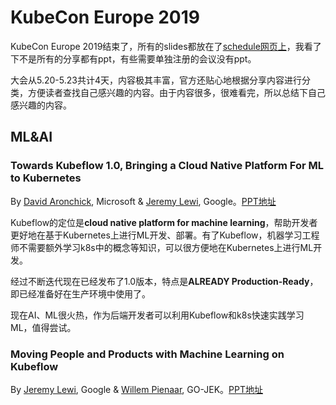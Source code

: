 # KubeCon Europe 2019
KubeCon Europe 2019结束了，所有的slides都放在了[schedule网页上](https://events.linuxfoundation.org/events/kubecon-cloudnativecon-europe-2019/schedule/)，我看了下不是所有的分享都有ppt，有些需要单独注册的会议没有ppt。

大会从5.20-5.23共计4天，内容极其丰富，官方还贴心地根据分享内容进行分类，方便读者查找自己感兴趣的内容。由于内容很多，很难看完，所以总结下自己感兴趣的内容。

## ML&AI
### Towards Kubeflow 1.0, Bringing a Cloud Native Platform For ML to Kubernetes
By [David Aronchick](https://kccnceu19.sched.com/speaker/davidaronchick), Microsoft & [Jeremy Lewi](https://kccnceu19.sched.com/speaker/jeremylewi), Google。[PPT地址](https://static.sched.com/hosted_files/kccnceu19/f1/_%5Bshared%5D%20Road%20to%20Kubeflow%201.0%20-%20Kubecon%20Barcelona%202019.pdf)

Kubeflow的定位是**cloud native platform for machine learning**，帮助开发者更好地在基于Kubernetes上进行ML开发、部署。有了Kubeflow，机器学习工程师不需要额外学习k8s中的概念等知识，可以很方便地在Kubernetes上进行ML开发。

经过不断迭代现在已经发布了1.0版本，特点是**ALREADY Production-Ready**，即已经准备好在生产环境中使用了。

现在AI、ML很火热，作为后端开发者可以利用Kubeflow和k8s快速实践学习ML，值得尝试。

### Moving People and Products with Machine Learning on Kubeflow
By [Jeremy Lewi](https://kccnceu19.sched.com/speaker/jeremylewi), Google & [Willem Pienaar](https://kccnceu19.sched.com/speaker/willem.p), GO-JEK。[PPT地址](https://static.sched.com/hosted_files/kccnceu19/14/Moving%20people%20and%20products%20with%20ML%20on%20Kubeflow%20-%20Kubecon%20Barcelona%202019.pdf)